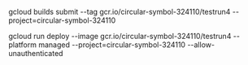 gcloud builds submit --tag gcr.io/circular-symbol-324110/testrun4 --project=circular-symbol-324110

gcloud run deploy --image gcr.io/circular-symbol-324110/testrun4 --platform managed --project=circular-symbol-324110 --allow-unauthenticated